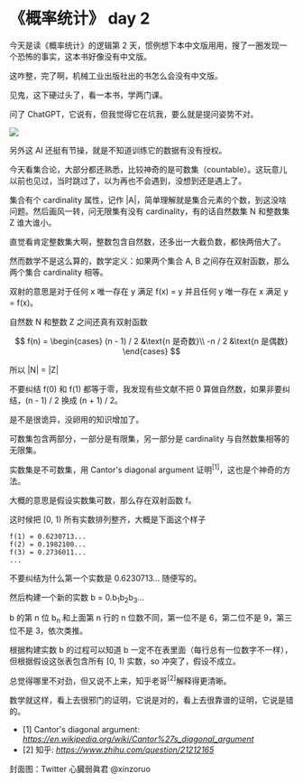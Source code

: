 # 《概率统计》 day 2

今天是读《概率统计》的逻辑第 2 天，惯例想下本中文版用用，搜了一圈发现一个恐怖的事实，这本书好像没有中文版。

这咋整，完了啊，机械工业出版社出的书怎么会没有中文版。

见鬼，这下硬过头了，看一本书，学两门课。

问了 ChatGPT，它说有，但我觉得它在坑我，要么就是提问姿势不对。

![](https://files.mdnice.com/user/18103/f1f7b199-6491-4637-9d71-b1b9d7418d89.png)

另外这 AI 还挺有节操，就是不知道训练它的数据有没有授权。

今天看集合论，大部分都还熟悉，比较神奇的是可数集（countable）。这玩意儿以前也见过，当时跳过了，以为再也不会遇到，没想到还是遇上了。

集合有个 cardinality 属性，记作 |A|，简单理解就是集合元素的个数，到这没啥问题。然后画风一转，问无限集有没有 cardinality，有的话自然数集 N 和整数集 Z 谁大谁小。

直觉看肯定整数集大啊，整数包含自然数，还多出一大截负数，都快两倍大了。

然而数学不是这么算的，数学定义：如果两个集合 A, B 之间存在双射函数，那么两个集合 cardinality 相等。

双射的意思是对于任何 x 唯一存在 y 满足 f(x) = y 并且任何 y 唯一存在 x 满足 y = f(x)。

自然数 N 和整数 Z 之间还真有双射函数

$$
f(n) = \begin{cases}
(n - 1) / 2 &\text{n 是奇数}\\
-n / 2 &\text{n 是偶数}
\end{cases}
$$

所以 |N| = |Z|

不要纠结 f(0) 和 f(1) 都等于零，我发现有些文献不把 0 算做自然数，如果非要纠结，(n - 1) / 2 换成 (n + 1) / 2。

是不是很诡异，没卵用的知识增加了。

可数集包含两部分，一部分是有限集，另一部分是 cardinality 与自然数集相等的无限集。

实数集是不可数集，用 Cantor's diagonal argument 证明<sup>[1]</sup>，这也是个神奇的方法。

大概的意思是假设实数集可数，那么存在双射函数 f。

这时候把 [0, 1) 所有实数排列整齐，大概是下面这个样子

```
f(1) = 0.6230713...
f(2) = 0.1982100...
f(3) = 0.2736011...
...
```

不要纠结为什么第一个实数是 0.6230713... 随便写的。

然后构建一个新的实数 b = 0.b<sub>1</sub>b<sub>2</sub>b<sub>3</sub>...

b 的第 n 位 b<sub>n</sub> 和上面第 n 行的 n 位数不同，第一位不是 6，第二位不是 9，第三位不是 3，依次类推。

根据构建实数 b 的过程可以知道 b 一定不在表里面（每行总有一位数字不一样），但根据假设这张表包含所有 [0, 1) 实数，so 冲突了，假设不成立。

总觉得哪里不对劲，但又说不上来，知乎老哥<sup>[2]</sup>解释得更清晰。

数学就这样，看上去很邪门的证明，它说是对的，看上去很靠谱的证明，它说是错的。

+ [1] Cantor's diagonal argument: *https://en.wikipedia.org/wiki/Cantor%27s_diagonal_argument*
+ [2] 知乎: *https://www.zhihu.com/question/21212165*

封面图：Twitter 心臓弱眞君 @xinzoruo